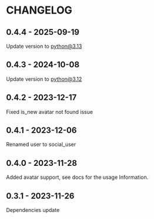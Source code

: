 CHANGELOG
=========

0.4.4 - 2025-09-19
------------------

Update version to python@3.13

0.4.3 - 2024-10-08
------------------

Update version to python@3.12

0.4.2 - 2023-12-17
------------------

Fixed is_new avatar not found issue

0.4.1 - 2023-12-06
------------------

Renamed user to social_user

0.4.0 - 2023-11-28
------------------

Added avatar support, see docs for the usage Information.

0.3.1 - 2023-11-26
------------------

Dependencies update

